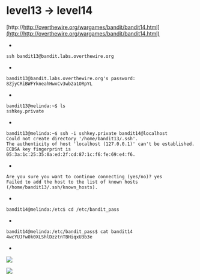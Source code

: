 # level13 -> level14


[http://http://overthewire.org/wargames/bandit/bandit14.html](http://http://overthewire.org/wargames/bandit/bandit14.html)

-

    ssh bandit13@bandit.labs.overthewire.org

-

    bandit13@bandit.labs.overthewire.org's password: 8ZjyCRiBWFYkneahHwxCv3wb2a1ORpYL

-
    
    bandit13@melinda:~$ ls
    sshkey.private

-

    bandit13@melinda:~$ ssh -i sshkey.private bandit14@localhost
    Could not create directory '/home/bandit13/.ssh'.
    The authenticity of host 'localhost (127.0.0.1)' can't be established.
    ECDSA key fingerprint is 05:3a:1c:25:35:0a:ed:2f:cd:87:1c:f6:fe:69:e4:f6.


-

    Are you sure you want to continue connecting (yes/no)? yes
    Failed to add the host to the list of known hosts (/home/bandit13/.ssh/known_hosts).

-

    bandit14@melinda:/etc$ cd /etc/bandit_pass

-

    bandit14@melinda:/etc/bandit_pass$ cat bandit14
    4wcYUJFw0k0XLShlDzztnTBHiqxU3b3e

-

![](http://i.imgur.com/LE8N5LA.png)

![](http://i.imgur.com/LRwrjCp.png)
